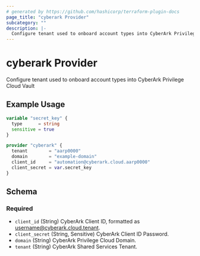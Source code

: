 ```yaml
---
# generated by https://github.com/hashicorp/terraform-plugin-docs
page_title: "cyberark Provider"
subcategory: ""
description: |-
  Configure tenant used to onboard account types into CyberArk Privilege Cloud Vault
---
```


# cyberark Provider

Configure tenant used to onboard account types into CyberArk Privilege Cloud Vault

## Example Usage

```terraform
variable "secret_key" {
  type      = string
  sensitive = true
}

provider "cyberark" {
  tenant        = "aarp0000"
  domain        = "example-domain"
  client_id     = "automation@cyberark.cloud.aarp0000"
  client_secret = var.secret_key
}
```

<!-- schema generated by tfplugindocs -->
## Schema

### Required

- `client_id` (String) CyberArk Client ID, formatted as username@cyberark.cloud.tenant.
- `client_secret` (String, Sensitive) CyberArk Client ID Password.
- `domain` (String) CyberArk Privilege Cloud Domain.
- `tenant` (String) CyberArk Shared Services Tenant.
